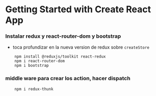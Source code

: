 # Getting Started with Create React App

### Instalar redux y react-router-dom y bootstrap


- toca profundizar en la nueva version de redux sobre `createStore`
```
    npm install @reduxjs/toolkit react-redux  
    npm i react-router-dom
    npm i bootstrap
```

### middle ware para crear los action, hacer dispatch

```
    npm i redux-thunk
```
